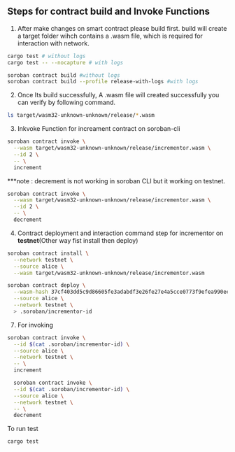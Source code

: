 ## Steps for contract build and Invoke Functions

1. After make changes on smart contract please build first. build will create a target folder wihch contains a .wasm file, which is required for interaction with network.

```bash
cargo test # without logs
cargo test -- --nocapture # with logs
```
```bash
soroban contract build #without logs
soroban contract build --profile release-with-logs #with logs
```
2. Once Its build successfully, A .wasm file will created successfully you can verify by following command.
```bash
ls target/wasm32-unknown-unknown/release/*.wasm
```

3. Inkvoke Function for increament contract on soroban-cli
```bash
soroban contract invoke \
  --wasm target/wasm32-unknown-unknown/release/incrementor.wasm \
  --id 2 \
  -- \
  increment
```
***note : decrement is not working in soroban CLI but it working on testnet.
```bash
soroban contract invoke \
  --wasm target/wasm32-unknown-unknown/release/incrementor.wasm \
  --id 2 \
  -- \
  decrement
```

4. Contract deployment and interaction command step for incrementor on <b>testnet</b>(Other way fist install then deploy)
```bash 
soroban contract install \
  --network testnet \
  --source alice \
  --wasm target/wasm32-unknown-unknown/release/incrementor.wasm
```
```bash
soroban contract deploy \
  --wasm-hash 37cf403dd5c9d86605fe3adabdf3e26fe27e4a5cce0773f9efea990ee2c8a55d \
  --source alice \
  --network testnet \
  > .soroban/incrementor-id
```
7. For invoking 
```bash
soroban contract invoke \
  --id $(cat .soroban/incrementor-id) \
  --source alice \
  --network testnet \
  -- \
  increment

  soroban contract invoke \
  --id $(cat .soroban/incrementor-id) \
  --source alice \
  --network testnet \
  -- \
  decrement
```

To run test
```bash
cargo test
```

